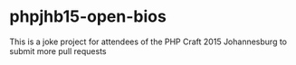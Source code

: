 # phpjhb15-open-bios
This is a  joke project for attendees of the PHP Craft 2015 Johannesburg to submit more pull requests

